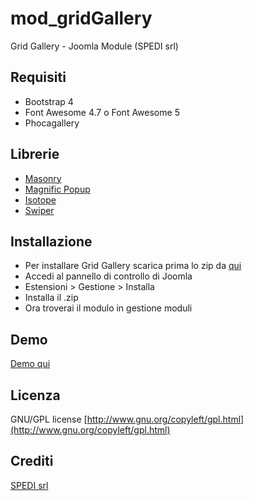 # mod_gridGallery
Grid Gallery - Joomla Module (SPEDI srl)

## Requisiti
 * Bootstrap 4
 * Font Awesome 4.7 o Font Awesome 5
 * Phocagallery

## Librerie
 * [Masonry](https://masonry.desandro.com/)
 * [Magnific Popup](http://dimsemenov.com/plugins/magnific-popup/)
 * [Isotope](https://isotope.metafizzy.co/)
 * [Swiper](http://idangero.us/swiper/)

## Installazione
 * Per installare Grid Gallery scarica prima lo zip da [qui](https://github.com/spedisrl/mod_gridGallery/archive/master.zip)
 * Accedi al pannello di controllo di Joomla
 * Estensioni > Gestione > Installa
 * Installa il .zip
 * Ora troverai il modulo in gestione moduli

## Demo
[Demo qui](https://spedisrl.github.io/mod_gridGallery/)

## Licenza
GNU/GPL license [http://www.gnu.org/copyleft/gpl.html](http://www.gnu.org/copyleft/gpl.html)

## Crediti
[SPEDI srl](https://www.spedi.it)
